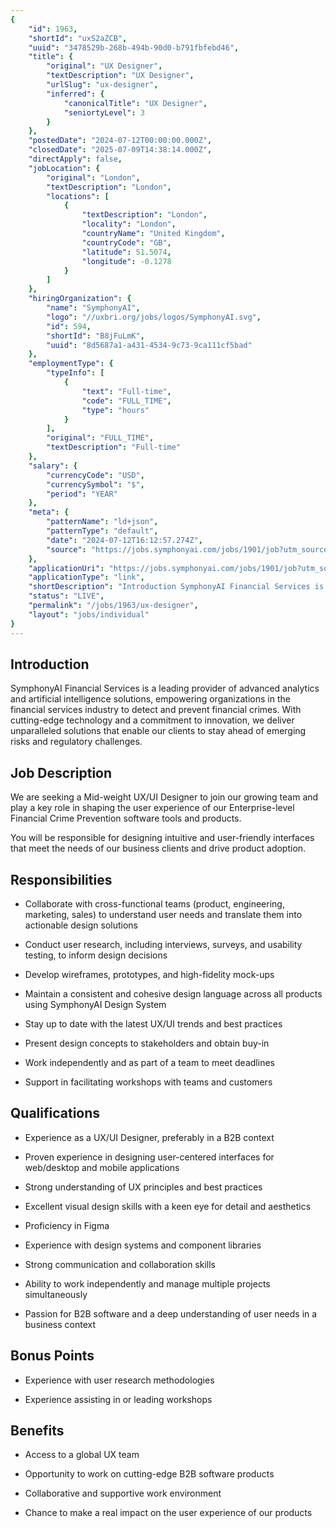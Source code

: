 ```yaml
---
{
	"id": 1963,
	"shortId": "uxS2aZCB",
	"uuid": "3478529b-268b-494b-90d0-b791fbfebd46",
	"title": {
		"original": "UX Designer",
		"textDescription": "UX Designer",
		"urlSlug": "ux-designer",
		"inferred": {
			"canonicalTitle": "UX Designer",
			"seniortyLevel": 3
		}
	},
	"postedDate": "2024-07-12T00:00:00.000Z",
	"closedDate": "2025-07-09T14:38:14.000Z",
	"directApply": false,
	"jobLocation": {
		"original": "London",
		"textDescription": "London",
		"locations": [
			{
				"textDescription": "London",
				"locality": "London",
				"countryName": "United Kingdom",
				"countryCode": "GB",
				"latitude": 51.5074,
				"longitude": -0.1278
			}
		]
	},
	"hiringOrganization": {
		"name": "SymphonyAI",
		"logo": "//uxbri.org/jobs/logos/SymphonyAI.svg",
		"id": 594,
		"shortId": "B8jFuLmK",
		"uuid": "8d5687a1-a431-4534-9c73-9ca111cf5bad"
	},
	"employmentType": {
		"typeInfo": [
			{
				"text": "Full-time",
				"code": "FULL_TIME",
				"type": "hours"
			}
		],
		"original": "FULL_TIME",
		"textDescription": "Full-time"
	},
	"salary": {
		"currencyCode": "USD",
		"currencySymbol": "$",
		"period": "YEAR"
	},
	"meta": {
		"patternName": "ld+json",
		"patternType": "default",
		"date": "2024-07-12T16:12:57.274Z",
		"source": "https://jobs.symphonyai.com/jobs/1901/job?utm_source=indeed_integration&iis=Job%20Board&iisn=Indeed&indeed-apply-token=73a2d2b2a8d6d5c0a62696875eaebd669103652d3f0c2cd5445d3e66b1592b0f"
	},
	"applicationUri": "https://jobs.symphonyai.com/jobs/1901/job?utm_source=indeed_integration&iis=Job%20Board&iisn=Indeed&indeed-apply-token=73a2d2b2a8d6d5c0a62696875eaebd669103652d3f0c2cd5445d3e66b1592b0f",
	"applicationType": "link",
	"shortDescription": "Introduction SymphonyAI Financial Services is a leading provider of advanced analytics and artificial intelligence solutions, empowering organizations in the financial services industry to detect and",
	"status": "LIVE",
	"permalink": "/jobs/1963/ux-designer",
	"layout": "jobs/individual"
}
---
```

<h2>Introduction</h2><p>SymphonyAI Financial Services is a leading provider of advanced analytics and artificial intelligence solutions, empowering organizations in the financial services industry to detect and prevent financial crimes. With cutting-edge technology and a commitment to innovation, we deliver unparalleled solutions that enable our clients to stay ahead of emerging risks and regulatory challenges.</p><h2>Job Description</h2><p>We are seeking a Mid-weight UX/UI Designer to join our growing team and play a key role in shaping the user experience of our Enterprise-level Financial Crime Prevention software tools and products.&nbsp;</p><p>You will be responsible for designing intuitive and user-friendly interfaces that meet the needs of our business clients and drive product adoption.&nbsp;</p><h2>Responsibilities</h2><ul><li><p>Collaborate with cross-functional teams (product, engineering, marketing, sales) to understand user needs and translate them into actionable design solutions</p></li><li><p>Conduct user research, including interviews, surveys, and usability testing, to inform design decisions</p></li><li><p>Develop wireframes, prototypes, and high-fidelity mock-ups&nbsp;&nbsp;</p></li><li><p>Maintain a consistent and cohesive design language across all products using SymphonyAI Design System&nbsp;</p></li><li><p>Stay up to date with the latest UX/UI trends and best practices</p></li><li><p>Present design concepts to stakeholders and obtain buy-in</p></li><li><p>Work independently and as part of a team to meet deadlines</p></li><li><p>Support in facilitating workshops with teams and customers</p></li></ul><h2>Qualifications</h2><ul><li><p>Experience as a UX/UI Designer, preferably in a B2B context</p></li><li><p>Proven experience in designing user-centered interfaces for web/desktop and mobile applications</p></li><li><p>Strong understanding of UX principles and best practices</p></li><li><p>Excellent visual design skills with a keen eye for detail and aesthetics</p></li><li><p>Proficiency in Figma&nbsp;</p></li><li><p>Experience with design systems and component libraries</p></li><li><p>Strong communication and collaboration skills</p></li><li><p>Ability to work independently and manage multiple projects simultaneously</p></li><li><p>Passion for B2B software and a deep understanding of user needs in a business context&nbsp;</p></li></ul><h2>Bonus Points</h2><ul><li><p>Experience with user research methodologies&nbsp;</p></li><li><p>Experience assisting in or leading workshops&nbsp;</p></li></ul><h2>Benefits</h2><ul><li><p>Access to a global UX team&nbsp;&nbsp;</p></li><li><p>Opportunity to work on cutting-edge B2B software products</p></li><li><p>Collaborative and supportive work environment</p></li><li><p>Chance to make a real impact on the user experience of our products</p></li></ul>
